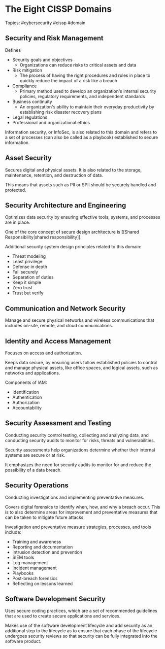 # The Eight CISSP Domains

Topics: #cybersecurity #cissp #domain

## Security and Risk Management

Defines 
- Security goals and objectives
	- Organizations can reduce risks to critical assets and data
- Risk mitigation
	- The process of having the right procedures and rules in place to quickly reduce the impact of a risk like a breach
- Compliance
	- Primary method used to develop an organization's internal security policies, regulatory requirements, and independent standards
- Business continuity
	- An organization's ability to maintain their everyday productivity by establishing risk disaster recovery plans
- Legal regulations
- Professional and organizational ethics

Information security, or InfoSec, is also related to this domain and refers to a set of processes (can also be called as a playbook) established to secure information.

## Asset Security

Secures digital and physical assets. It is also related to the storage, maintenance, retention, and destruction of data.

This means that assets such as PII or SPII should be securely handled and protected.

## Security Architecture and Engineering

Optimizes data security by ensuring effective tools, systems, and processes are in place.

One of the core concept of secure design architecture is [[Shared Responsibility|shared responsibility]].

Additional security system design principles related to this domain:
- Threat modeling
- Least privilege
- Defense in depth
- Fail securely
- Separation of duties
- Keep it simple
- Zero trust
- Trust but verify

## Communication and Network Security

Manage and secure physical networks and wireless communications that includes on-site, remote, and cloud communications.

## Identity and Access Management

Focuses on access and authorization.

Keeps data secure, by ensuring users follow established policies to control and manage physical assets, like office spaces, and logical assets, such as networks and applications.

Components of IAM:
- Identification
- Authentication
- Authorization
- Accountability

## Security Assessment and Testing

Conducting security control testing, collecting and analyzing data, and conducting security audits to monitor for risks, threats and vulnerabilities.

Security assessments help organizations determine whether their internal systems are secure or at risk.

It emphasizes the need for security audits to monitor for and reduce the possibility of a data breach.

## Security Operations

Conducting investigations and implementing preventative measures.

Covers digital forensics to identify when, how, and why a breach occur. This is to also determine areas for improvement and preventative measures that can be taken to mitigate future attacks.

Investigation and preventative measure strategies, processes, and tools include:
- Training and awareness
- Reporting and documentation
- Intrusion detection and prevention
- SIEM tools
- Log management
- Incident management
- Playbooks
- Post-breach forensics
- Reflecting on lessons learned

## Software Development Security

Uses secure coding practices, which are a set of recommended guidelines that are used to create secure applications and services.

Makes use of the software development lifecycle and add security as an additional step to the lifecycle as to ensure that each phase of the lifecycle undergoes security reviews so that security can be fully integrated into the software product.